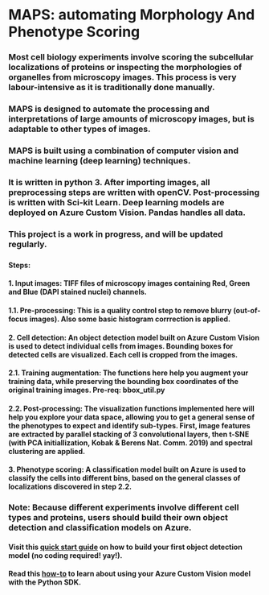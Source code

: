 # MAPS: automating Morphology And Phenotype Scoring
### Most cell biology experiments involve scoring the subcellular localizations of proteins or inspecting the morphologies of organelles from microscopy images. This process is very labour-intensive as it is traditionally done manually.
### MAPS is designed to automate the processing and interpretations of large amounts of microscopy images, but is adaptable to other types of images.
### MAPS is built using a combination of computer vision and machine learning (deep learning) techniques.
### It is written in python 3. After importing images, all preprocessing steps are written with openCV. Post-processing is written with Sci-kit Learn. Deep learning models are deployed on Azure Custom Vision. Pandas handles all data.
### This project is a work in progress, and will be updated regularly.
###
#### Steps:
#### 1. Input images: TIFF files of microscopy images containing Red, Green and Blue (DAPI stained nuclei) channels.
#### 1.1. Pre-processing: This is a quality control step to remove blurry (out-of-focus images). Also some basic histogram corrrection is applied.
#### 2. Cell detection: An object detection model built on Azure Custom Vision is used to detect individual cells from images. Bounding boxes for detected cells are visualized. Each cell is cropped from the images.
#### 2.1. Training augmentation: The functions here help you augment your training data, while preserving the bounding box coordinates of the original training images. Pre-req: bbox_util.py
#### 2.2. Post-processing: The visualization functions implemented here will help you explore your data space, allowing you to get a general sense of the phenotypes to expect and identify sub-types. First, image features are extracted by parallel stacking of 3 convolutional layers, then t-SNE (with PCA initiallization, Kobak & Berens Nat. Comm. 2019) and spectral clustering are applied.
#### 3. Phenotype scoring: A classification model built on Azure is used to classify the cells into different bins, based on the general classes of localizations discovered in step 2.2.
### Note: Because different experiments involve different cell types and proteins, users should build their own object detection and classification models on Azure.
####  Visit this [quick start guide](https://docs.microsoft.com/en-us/azure/cognitive-services/custom-vision-service/get-started-build-detector) on how to build your first object detection model (no coding required! yay!).
####  Read this [how-to](https://docs.microsoft.com/en-us/azure/cognitive-services/custom-vision-service/python-tutorial) to learn about using your Azure Custom Vision model with the Python SDK.
